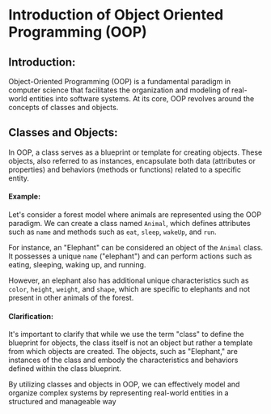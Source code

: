 # Introduction of Object Oriented Programming (OOP)

## Introduction:

Object-Oriented Programming (OOP) is a fundamental paradigm in computer science that facilitates the organization and modeling of real-world entities into software systems. At its core, OOP revolves around the concepts of classes and objects.

## Classes and Objects:
In OOP, a class serves as a blueprint or template for creating objects. These objects, also referred to as instances, encapsulate both data (attributes or properties) and behaviors (methods or functions) related to a specific entity.

#### Example:

Let's consider a forest model where animals are represented using the OOP paradigm. We can create a class named `Animal`, which defines attributes such as `name` and methods such as `eat`, `sleep`, `wakeUp`, and `run`.

For instance, an "Elephant" can be considered an object of the `Animal` class. It possesses a unique `name` ("elephant") and can perform actions such as eating, sleeping, waking up, and running.

However, an elephant also has additional unique characteristics such as `color`, `height`, `weight`, and `shape`, which are specific to elephants and not present in other animals of the forest.

#### Clarification:

It's important to clarify that while we use the term "class" to define the blueprint for objects, the class itself is not an object but rather a template from which objects are created. The objects, such as "Elephant," are instances of the class and embody the characteristics and behaviors defined within the class blueprint.

By utilizing classes and objects in OOP, we can effectively model and organize complex systems by representing real-world entities in a structured and manageable way